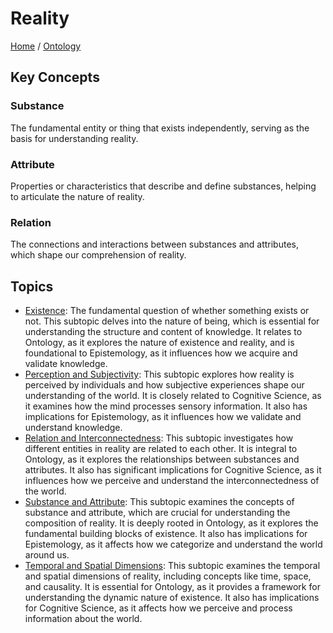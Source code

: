 # Reality

[Home](../../../README.md) / [Ontology](../../../ontology/README.md)

## Key Concepts

### Substance

The fundamental entity or thing that exists independently, serving as the basis for understanding reality.

### Attribute

Properties or characteristics that describe and define substances, helping to articulate the nature of reality.

### Relation

The connections and interactions between substances and attributes, which shape our comprehension of reality.

## Topics

- [Existence](existence/README.md): The fundamental question of whether something exists or not. This subtopic delves into the nature of being, which is essential for understanding the structure and content of knowledge. It relates to Ontology, as it explores the nature of existence and reality, and is foundational to Epistemology, as it influences how we acquire and validate knowledge.
- [Perception and Subjectivity](perception_and_subjectivity/README.md): This subtopic explores how reality is perceived by individuals and how subjective experiences shape our understanding of the world. It is closely related to Cognitive Science, as it examines how the mind processes sensory information. It also has implications for Epistemology, as it influences how we validate and understand knowledge.
- [Relation and Interconnectedness](relation_and_interconnectedness/README.md): This subtopic investigates how different entities in reality are related to each other. It is integral to Ontology, as it explores the relationships between substances and attributes. It also has significant implications for Cognitive Science, as it influences how we perceive and understand the interconnectedness of the world.
- [Substance and Attribute](substance_and_attribute/README.md): This subtopic examines the concepts of substance and attribute, which are crucial for understanding the composition of reality. It is deeply rooted in Ontology, as it explores the fundamental building blocks of existence. It also has implications for Epistemology, as it affects how we categorize and understand the world around us.
- [Temporal and Spatial Dimensions](temporal_and_spatial_dimensions/README.md): This subtopic examines the temporal and spatial dimensions of reality, including concepts like time, space, and causality. It is essential for Ontology, as it provides a framework for understanding the dynamic nature of existence. It also has implications for Cognitive Science, as it affects how we perceive and process information about the world.
